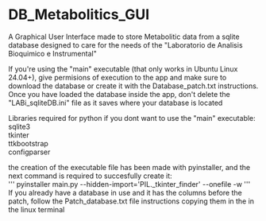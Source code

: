 # DB_Metabolitics_GUI
A Graphical User Interface made to store Metabolitic data from a sqlite database designed to care for the needs of the "Laboratorio de Analisis Bioquimico e Instrumental"</br>

If you're using the "main" executable (that only works in Ubuntu Linux 24.04+), give permisions of execution to the app and make sure to download the database or create it with the Database_patch.txt instructions. Once you have loaded the database inside the app, don't delete the "LABi_sqliteDB.ini" file as it saves where your database is located

Libraries required for python if you dont want to use the "main" executable:</br>
sqlite3</br>
tkinter</br>
ttkbootstrap</br>
configparser</br>

the creation of the executable file has been made with pyinstaller, and the next command is required to succesfully create it:</br>
'''
pyinstaller main.py --hidden-import='PIL._tkinter_finder' --onefile -w
'''
</br>
If you already have a database in use and it has the columns before the patch, follow the Patch_database.txt file instructions copying them in the in the linux terminal
